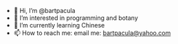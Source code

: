 - 👋 Hi, I’m @bartpacula
- 👀 I’m interested in programming and botany
- 🌱 I’m currently learning Chinese
- 📫 How to reach me: email me: bartpacula@yahoo.com  

<!---
bartpacula/bartpacula is a ✨ special ✨ repository because its `README.md` (this file) appears on your GitHub profile.
You can click the Preview link to take a look at your changes.
--->
